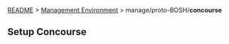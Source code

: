 [README](../../README.md) > [Management Environment](../../manage.md) > manage/proto-BOSH/**concourse**

## Setup Concourse
